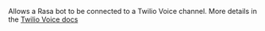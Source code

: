 Allows a Rasa bot to be connected to a Twilio Voice channel. More details in the [Twilio Voice docs](connectors/twilio-voice.mdx)
